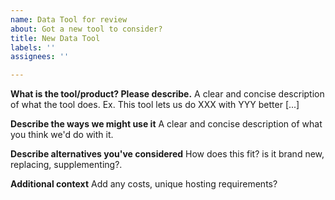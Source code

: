 ```yaml
---
name: Data Tool for review
about: Got a new tool to consider?
title: New Data Tool
labels: ''
assignees: ''

---
```


**What is the tool/product? Please describe.**
A clear and concise description of what the tool does. Ex. This tool lets us do XXX with YYY better [...]

**Describe the ways we might use it**
A clear and concise description of what you think we'd do with it.

**Describe alternatives you've considered**
How does this fit? is it brand new, replacing, supplementing?.

**Additional context**
Add any costs, unique hosting requirements?
